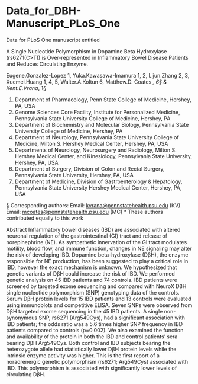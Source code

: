# Data_for_DBH-Manuscript_PLoS_One
Data for PLoS One manuscript entitled

A Single Nucleotide Polymorphism in Dopamine Beta Hydroxylase (rs6271(C>T)) is Over-represented in Inflammatory Bowel Disease Patients and Reduces Circulating Enzyme.

Eugene.Gonzalez-Lopez 1, Yuka.Kawasawa-Imamura 1, 2, Lijun.Zhang 2, 3, Xuemei.Huang 1, 4, 5, Walter.A.Koltun 6, Matthew.D. Coates *, 6§ & Kent.E.Vrana*, 1§

1.	Department of Pharmacology, Penn State College of Medicine, Hershey, PA, USA
2.	Genome Sciences Core Facility, Institute for Personalized Medicine, Pennsylvania State University College of Medicine, Hershey, PA
3.	Department of Biochemistry and Molecular Biology, Pennsylvania State University College of Medicine, Hershey, PA
4.	Department of Neurology, Pennsylvania State University College of Medicine, Milton S. Hershey Medical Center, Hershey, PA, USA
5.	Departments of Neurology, Neurosurgery and Radiology, Milton S. Hershey Medical Center, and Kinesiology, Pennsylvania State University, Hershey, PA, USA
6.	Department of Surgery, Division of Colon and Rectal Surgery, Pennsylvania State University, Hershey, PA, USA
7.	Department of Medicine, Division of Gastroenterology & Hepatology, Pennsylvania State University Hershey Medical Center, Hershey, PA, USA


§ Corresponding authors: 
Email:     kvrana@pennstatehealth.psu.edu (KV)
Email:     mcoates@pennstatehealth.psu.edu (MC)
* These authors contributed equally to this work

Abstract
Inflammatory bowel diseases (IBD) are associated with altered neuronal regulation of the gastrointestinal (GI) tract and release of norepinephrine (NE). As sympathetic innervation of the GI tract modulates motility, blood flow, and immune function, changes in NE signaling may alter the risk of developing IBD. Dopamine beta-hydroxylase (DβH), the enzyme responsible for NE production, has been suggested to play a critical role in IBD, however the exact mechanism is unknown. We hypothesized that genetic variants of DβH could increase the risk of IBD. We performed genetic analysis on 45 IBD patients and 74 controls. IBD patients were screened by targeted exome sequencing and compared with NeuroX DβH single nucleotide polymorphism (SNP) genotyping data of the controls. Serum DβH protein levels for 15 IBD patients and 13 controls were evaluated using immunoblots and competitive ELISA. Seven SNPs were observed from DβH targeted exome sequencing in the 45 IBD patients. A single non-synonymous SNP, rs6271 (Arg549Cys), had a significant association with IBD patients; the odds ratio was a 5.6 times higher SNP frequency in IBD patients compared to controls (p=0.002). We also examined the function and availability of the protein in both the IBD and control patients’ sera bearing DβH Arg549Cys. Both control and IBD subjects bearing the heterozygote allele had statistically lower DβH protein levels while the intrinsic enzyme activity was higher. This is the first report of a noradrenergic genetic polymorphism (rs6271; Arg549Cys) associated with IBD. This polymorphism is associated with significantly lower levels of circulating DβH. 

